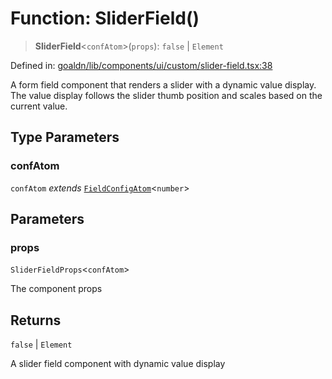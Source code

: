 # Function: SliderField()

> **SliderField**\<`confAtom`\>(`props`): `false` \| `Element`

Defined in: [goaldn/lib/components/ui/custom/slider-field.tsx:38](https://github.com/aldesgroup/goaldn/blob/6a7943d02984b1a6b41d76a3a483a1484b644076/lib/components/ui/custom/slider-field.tsx#L38)

A form field component that renders a slider with a dynamic value display.
The value display follows the slider thumb position and scales based on the current value.

## Type Parameters

### confAtom

`confAtom` *extends* [`FieldConfigAtom`](../type-aliases/FieldConfigAtom.md)\<`number`\>

## Parameters

### props

`SliderFieldProps`\<`confAtom`\>

The component props

## Returns

`false` \| `Element`

A slider field component with dynamic value display
